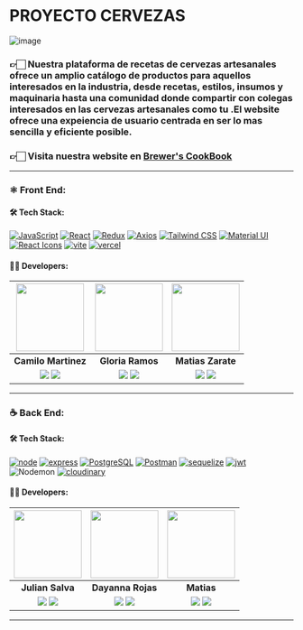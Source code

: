 # PROYECTO CERVEZAS

![image](https://github.com/No-Country/c15-09-t-node-react/assets/106632070/b57e3501-2156-4c31-bd7c-fc282d53781c)

<h3>👉🏻 Nuestra plataforma de recetas de cervezas artesanales ofrece un amplio catálogo de productos para aquellos interesados en la industria, desde recetas, estilos, insumos y maquinaria hasta una comunidad donde compartir con colegas interesados en las cervezas artesanales como tu .El website ofrece una expeiencia de usuario centrada en ser lo mas sencilla y eficiente posible.</h3>
<h3>👉🏻 <b>Visita nuestra website en <a href="https://c15-09-t-node-react.vercel.app/app">Brewer's CookBook</a></b></h3>
<hr/>

### ⚛️ Front End:

#### 🛠️ Tech Stack:

[![JavaScript](https://img.shields.io/badge/JavaScript-%23F7DF1E.svg?&style=for-the-badge&logo=javascript&logoColor=black)](https://developer.mozilla.org/en-US/docs/Web/JavaScript)
[![React](https://img.shields.io/badge/React-%2361DAFB.svg?&style=for-the-badge&logo=react&logoColor=white)](https://reactjs.org/)
[![Redux](https://img.shields.io/badge/Redux-%23764ABC.svg?&style=for-the-badge&logo=redux&logoColor=white)](https://redux.js.org/)
[![Axios](https://img.shields.io/badge/Axios-%230079FF.svg?&style=for-the-badge&logo=axios&logoColor=white)](https://axios-http.com/)
[![Tailwind CSS](https://img.shields.io/badge/Tailwind%20CSS-%231a202c.svg?&style=for-the-badge&logo=tailwind-css&logoColor=38b2ac)](https://tailwindcss.com/)
[![Material UI](https://img.shields.io/badge/Material%20UI-%230081CB.svg?&style=for-the-badge&logo=material-ui&logoColor=white)](https://material-ui.com/)
[![React Icons](https://img.shields.io/badge/React%20Icons-%2361DAFB.svg?&style=for-the-badge&logo=react&logoColor=white)](https://react-icons.github.io/react-icons/)
[![vite](https://img.shields.io/badge/Vite-B73BFE?style=for-the-badge&logo=vite&logoColor=FFD62E)](https://vitejs.dev/)
[![vercel](https://img.shields.io/badge/Vercel-000000?style=for-the-badge&logo=vercel&logoColor=white)](https://vercel.com/)

#### 🧑‍💻 Developers:

|                                                                                                                                  <img src="https://avatars.githubusercontent.com/u/106632070?v=4" width=120>                                                                                                                                   |                                                                            <img src="https://media.licdn.com/dms/image/D4D35AQHBvfRZDjkpVQ/profile-framedphoto-shrink_800_800/0/1694440112863?e=1704916800&v=beta&t=ZGelBxSFE-3kaMkz1Q0aHiHTaDKvTI8FBBq8NIC-fkY" width=120>                                                                            |                                                                         <img src="https://media.licdn.com/dms/image/D4D03AQGbUU1Luza9Rg/profile-displayphoto-shrink_200_200/0/1680198426740?e=1708560000&v=beta&t=6O_Pl8iElwrzwZJhEx7GCHUPoDdxCFG-m1stB_ZSrdo" width=120>                                                                          |
| :--------------------------------------------------------------------------------------------------------------------------------------------------------------------------------------------------------------------------------------------------------------------------------------------------------------------------------------------: | :----------------------------------------------------------------------------------------------------------------------------------------------------------------------------------------------------------------------------------------------------------------------------------------------------------------------------------------------------: | :------------------------------------------------------------------------------------------------------------------------------------------------------------------------------------------------------------------------------------------------------------------------------------------------------------------------------------------------: |
|                                                                                                                                                              **Camilo Martinez**                                                                                                                                                               |                                                                                                                                                                    **Gloria Ramos**                                                                                                                                                                    |                                                                                                                                                                 **Matias Zarate**                                                                                                                                                                  |
| <a href="https://github.com/CamiloProg"><img src="https://img.shields.io/badge/github-%23121011.svg?&style=for-the-badge&logo=github&logoColor=white"/></a> <a href="https://www.linkedin.com/in/camilomartinez01/"><img src="https://img.shields.io/badge/linkedin%20-%230077B5.svg?&style=for-the-badge&logo=linkedin&logoColor=white"/></a> | <a href="https://github.com/GloriaRamosM"><img src="https://img.shields.io/badge/github-%23121011.svg?&style=for-the-badge&logo=github&logoColor=white"/></a> <a href="https://www.linkedin.com/in/gloria-ramos-bb22a6140/"><img src="https://img.shields.io/badge/linkedin%20-%230077B5.svg?&style=for-the-badge&logo=linkedin&logoColor=white"/></a> | <a href="https://github.com/redmor1"><img src="https://img.shields.io/badge/github-%23121011.svg?&style=for-the-badge&logo=github&logoColor=white"/></a> <a href="https://www.linkedin.com/in/matias-zarate-developer/"><img src="https://img.shields.io/badge/linkedin%20-%230077B5.svg?&style=for-the-badge&logo=linkedin&logoColor=white"/></a> |

<hr/>

### ☕ Back End:

#### 🛠️ Tech Stack:

[![node](https://img.shields.io/badge/Node%20js-339933?style=for-the-badge&logo=nodedotjs&logoColor=white)](https://nodejs.org/en)
[![express](https://img.shields.io/badge/Express%20js-000000?style=for-the-badge&logo=express&logoColor=white)](https://expressjs.com/)
[![PostgreSQL](https://img.shields.io/badge/PostgreSQL-%23336791.svg?&style=for-the-badge&logo=postgresql&logoColor=white)](https://www.postgresql.org/)
[![Postman](https://img.shields.io/badge/Postman-%23FF6C37.svg?&style=for-the-badge&logo=postman&logoColor=white)](https://www.postman.com/)
[![sequelize](https://img.shields.io/badge/Sequelize-52B0E7?style=for-the-badge&logo=Sequelize&logoColor=white)](https://sequelize.org/)
[![jwt](https://img.shields.io/badge/JWT-000000?style=for-the-badge&logo=JSON%20web%20tokens&logoColor=white)](https://jwt.io/)
![Nodemon](https://img.shields.io/badge/NODEMON-%23323330.svg?style=for-the-badge&logo=nodemon&logoColor=%BBDEAD)
[![cloudinary](https://imgs.search.brave.com/D2tdPzaun2ZOrKgVPcwtFyDwBHuSm12CQ6dDoWex3ps/rs:fit:860:0:0/g:ce/aHR0cHM6Ly91cGxv/YWQud2lraW1lZGlh/Lm9yZy93aWtpcGVk/aWEvY29tbW9ucy9i/L2IyL0Nsb3VkaW5h/cnlfbG9nby5zdmc.svg)](https://cloudinary.com/)

#### 🧑‍💻 Developers:

|                                                                                                                                 <img src="https://avatars.githubusercontent.com/u/97143743?v=4" width=120>                                                                                                                                 |                                                                             <img src="https://media.licdn.com/dms/image/D4E03AQHVP676U6fzjA/profile-displayphoto-shrink_200_200/0/1681098766600?e=1707955200&v=beta&t=MijSq4WzqCSNcCZWOhjq7WRbYQVG6Yy1v2gj2heB220" width=120>                                                                              |                                                                       <img src="https://camo.githubusercontent.com/372c8fcdf5affff8aba343d21239dcf0619dc28dfece0b23d56045fd6a780d8d/68747470733a2f2f692e706f7374696d672e63632f434c774634336b382f796f2d636861642e6a7067" width=120>                                                                       |
| :----------------------------------------------------------------------------------------------------------------------------------------------------------------------------------------------------------------------------------------------------------------------------------------------------------------------------------------: | :--------------------------------------------------------------------------------------------------------------------------------------------------------------------------------------------------------------------------------------------------------------------------------------------------------------------------------------------------------: | :------------------------------------------------------------------------------------------------------------------------------------------------------------------------------------------------------------------------------------------------------------------------------------------------------------------------------------------------------: |
|                                                                                                                                                              **Julian Salva**                                                                                                                                                              |                                                                                                                                                                     **Dayanna Rojas**                                                                                                                                                                      |                                                                                                                                                                        **Matias**                                                                                                                                                                        |
| <a href="https://github.com/Jsalvar124"><img src="https://img.shields.io/badge/github-%23121011.svg?&style=for-the-badge&logo=github&logoColor=white"/></a> <a href="https://www.linkedin.com/in/julian-salva/"><img src="https://img.shields.io/badge/linkedin%20-%230077B5.svg?&style=for-the-badge&logo=linkedin&logoColor=white"/></a> | <a href="https://github.com/DayannaRojas123"><img src="https://img.shields.io/badge/github-%23121011.svg?&style=for-the-badge&logo=github&logoColor=white"/></a> <a href="https://www.linkedin.com/in/dayannavalentinarojasrey"><img src="https://img.shields.io/badge/linkedin%20-%230077B5.svg?&style=for-the-badge&logo=linkedin&logoColor=white"/></a> | <a href="https://github.com/ProfeCandy"><img src="https://img.shields.io/badge/github-%23121011.svg?&style=for-the-badge&logo=github&logoColor=white"/></a> <a href="https://www.linkedin.com/in/matias-quintana-ballesteros"><img src="https://img.shields.io/badge/linkedin%20-%230077B5.svg?&style=for-the-badge&logo=linkedin&logoColor=white"/></a> |

<hr/>
